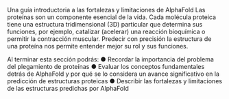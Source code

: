 Una guía introductoria a las fortalezas y limitaciones de AlphaFold
Las proteínas son un componente esencial de la vida. Cada molécula proteica tiene una estructura tridimensional (3D) particular que determina sus funciones, por ejemplo, catalizar (acelerar) una reacción bioquímica o permitir la contracción muscular. Predecir con precisión la estructura de una proteína nos permite entender mejor su rol y sus funciones.

Al terminar esta sección podrás:
●	Recordar la importancia del problema del plegamiento de proteínas
●	Evaluar los conceptos fundamentales detrás de AlphaFold y por qué se lo considera un avance significativo en la predicción de estructuras proteicas
●	Describir las fortalezas y limitaciones de las estructuras predichas por AlphaFold
